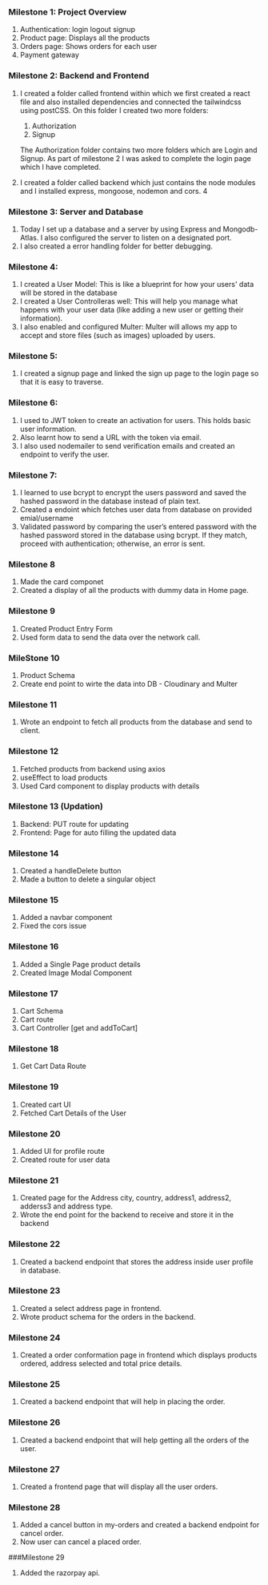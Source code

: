 ### Milestone 1: Project Overview

1. Authentication: login logout signup
2. Product page: Displays all the products
3. Orders page: Shows orders for each user
4. Payment gateway


### Milestone 2: Backend and Frontend

1. I created a folder called frontend within which we first created a react file and also installed dependencies and connected the tailwindcss using postCSS. On this folder I created two more folders:
    1. Authorization
    2. Signup

    The Authorization folder contains two more folders which are Login and Signup. As part of milestone 2 I was asked to complete the login page which I have completed.

2. I created a folder called backend which just contains the node modules and I installed express, mongoose, nodemon and cors. 4


### Milestone 3: Server and Database

1. Today I set up a database and a server by using Express and Mongodb-Atlas. I also configured the server to listen on a designated port.
2. I also created a error handling folder for better debugging.


### Milestone 4:

1. I created a User Model: This is like a blueprint for how your users' data will be stored in the database
2. I created a User Controlleras well: This will help you manage what happens with your user data (like adding a new user or getting their information).
3. I also enabled and configured Multer: Multer will allows my app to accept and store files (such as images) uploaded by users.



### Milestone 5:

1. I created a signup page and linked the sign up page to the login page so that it is easy to traverse.



### Milestone 6:

1. I used to JWT token to create an activation for users. This holds basic user information.
2. Also learnt how to send a URL with the token via email.
3. I also used nodemailer to send verification emails and created an endpoint to verify the user.



### Milestone 7:

1. I learned to use bcrypt to encrypt the users password and saved the hashed password in the database instead of plain text.
2. Created a endoint which fetches user data from database on provided emial/username
3. Validated password by comparing the user’s entered password with the hashed password stored in the database using bcrypt. If they match, proceed with authentication; otherwise, an error is sent.



### Milestone 8

1.  Made the card componet
2. Created a display of all the products with dummy data in Home page.



### Milestone 9

1. Created Product Entry Form
2. Used form data to send the data over the network call.



### MileStone 10

1. Product Schema
2. Create end point to wirte the data into DB - Cloudinary and Multer



### Milestone 11

1. Wrote an endpoint to fetch all products from the database and send to client.



### Milestone 12

1. Fetched products from backend using axios
2. useEffect to load products
3. Used Card component to display products with details



### Milestone 13 (Updation)

1. Backend: PUT route for updating
2. Frontend: Page for auto filling the updated data



### Milestone 14

1. Created a handleDelete button
2. Made a button to delete a singular object



### Milestone 15

1. Added a navbar component
2. Fixed the cors issue



### Milestone 16

1. Added a Single Page product details 
2. Created Image Modal Component



### Milestone 17

1. Cart Schema
2. Cart route
3. Cart Controller [get and addToCart]



### Milestone 18

1. Get Cart Data Route



### Milestone 19

1. Created cart UI
2. Fetched Cart Details of the User



### Milestone 20

1. Added UI for profile route
2. Created route for user data



### Milestone 21

1. Created page for the Address city, country, address1, address2, adderss3 and address type.
2. Wrote the end point for the backend to receive and store it in the backend



### Milestone 22

1. Created a backend endpoint that stores the address inside user profile in database.



### Milestone 23

1. Created a select address page in frontend.
2. Wrote product schema for the orders in the backend.



### Milestone 24

1. Created a order conformation page in frontend which displays products ordered, address selected and total price details.



### Milestone 25

1. Created a backend endpoint that will help in placing the order.



### Milestone 26

1. Created a backend endpoint that will help getting all the orders of the user.



### Milestone 27

1. Created a frontend page that will display all the user orders.



### Milestone 28

1. Added a cancel button in my-orders and created a backend endpoint for cancel order.
2. Now user can cancel a placed order.



###Milestone 29

1. Added the razorpay api.


